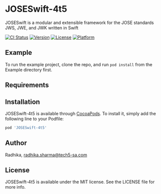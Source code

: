 # JOSESwift-4t5
JOSESwift is a modular and extensible framework for the JOSE standards JWS, JWE, and JWK written in Swift

[![CI Status](https://img.shields.io/travis/Radhika/JOSESwift-4t5.svg?style=flat)](https://travis-ci.org/Radhika/JOSESwift-4t5)
[![Version](https://img.shields.io/cocoapods/v/JOSESwift-4t5.svg?style=flat)](https://cocoapods.org/pods/JOSESwift-4t5)
[![License](https://img.shields.io/cocoapods/l/JOSESwift-4t5.svg?style=flat)](https://cocoapods.org/pods/JOSESwift-4t5)
[![Platform](https://img.shields.io/cocoapods/p/JOSESwift-4t5.svg?style=flat)](https://cocoapods.org/pods/JOSESwift-4t5)

## Example

To run the example project, clone the repo, and run `pod install` from the Example directory first.

## Requirements

## Installation

JOSESwift-4t5 is available through [CocoaPods](https://cocoapods.org). To install
it, simply add the following line to your Podfile:

```ruby
pod 'JOSESwift-4t5'
```

## Author

Radhika, radhika.sharma@tech5-sa.com

## License

JOSESwift-4t5 is available under the MIT license. See the LICENSE file for more info.
